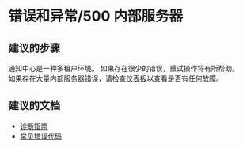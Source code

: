<properties
    pageTitle="错误和异常/500 内部服务器"
    description="错误和异常/500 内部服务器"
    service="microsoft.notificationhubs"
    authors="faridabharmal"
    displayOrder=""
    selfHelpType="generic"
    resource="namespaces"
    resourceTags="notificationHubs"
    productPesIds="15973"
    supportTopicIds="32565579"
    cloudEnvironments="public"
/>


# <a name="errors-and-exceptions500-internal-server"></a>错误和异常/500 内部服务器

## <a name="recommended-steps"></a>**建议的步骤**
通知中心是一种多租户环境。 如果存在很少的错误，重试操作将有所帮助。<br>
如果存在大量内部服务器错误，请检查[仪表板](https://azure.microsoft.com/status)以查看是否有任何故障。 <br>


## <a name="recommended-documents"></a>**建议的文档**
* [诊断指南](http://go.microsoft.com/fwlink/?LinkID=824681)<br>
* [常见错误代码](http://go.microsoft.com/fwlink/?LinkID=824682)<br>



<!--HONumber=Jan17_HO2-->


